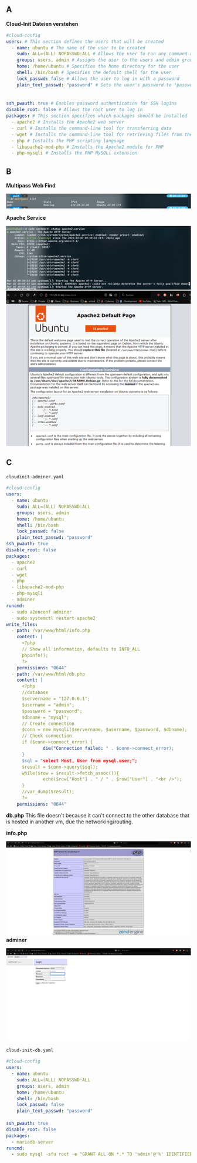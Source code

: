 ## A

**Cloud-Init Dateien verstehen**

```yaml
#cloud-config
users: # This section defines the users that will be created
  - name: ubuntu # The name of the user to be created
    sudo: ALL=(ALL) NOPASSWD:ALL # Allows the user to run any command as any user without a password prompt
    groups: users, admin # Assigns the user to the users and admin groups
    home: /home/ubuntu # Specifies the home directory for the user
    shell: /bin/bash # Specifies the default shell for the user
    lock_passwd: false # Allows the user to log in with a password
    plain_text_passwd: "password" # Sets the user's password to "password"


ssh_pwauth: true # Enables password authentication for SSH logins
disable_root: false # Allows the root user to log in
packages: # This section specifies which packages should be installed
  - apache2 # Installs the Apache2 web server
  - curl # Installs the command-line tool for transferring data
  - wget # Installs the command-line tool for retrieving files from the web
  - php # Installs the PHP scripting language
  - libapache2-mod-php # Installs the Apache2 module for PHP
  - php-mysqli # Installs the PHP MySQLi extension
```

## B

**Multipass Web Find**

![](../../../_assets/M346_KN02_multipassWebFind.png)

**Apache Service**

![](../../../_assets/M346_KN02_multipassApacheService.png)
![](../../../_assets/M346_KN02_multipassIndexHtmlApache.png)

## C

`cloudinit-adminer.yaml`

```yaml
#cloud-config
users:
  - name: ubuntu
    sudo: ALL=(ALL) NOPASSWD:ALL
    groups: users, admin
    home: /home/ubuntu
    shell: /bin/bash
    lock_passwd: false
    plain_text_passwd: "password"
ssh_pwauth: true
disable_root: false
packages:
  - apache2
  - curl
  - wget
  - php
  - libapache2-mod-php
  - php-mysqli
  - adminer
runcmd:
  - sudo a2enconf adminer
  - sudo systemctl restart apache2
write_files:
  - path: /var/www/html/info.php
    content: |
      <?php
      // Show all information, defaults to INFO_ALL
      phpinfo();
      ?>
    permissions: "0644"
  - path: /var/www/html/db.php
    content: |
      <?php
      //database
      $servername = "127.0.0.1";
      $username = "admin";
      $password = "password";
      $dbname = "mysql";
      // Create connection
      $conn = new mysqli($servername, $username, $password, $dbname);
      // Check connection
      if ($conn->connect_error) {
              die("Connection failed: " . $conn->connect_error);
      }
      $sql = "select Host, User from mysql.user;";
      $result = $conn->query($sql);
      while($row = $result->fetch_assoc()){
              echo($row["Host"] . " / " . $row["User"] . "<br />");
      }
      //var_dump($result);
      ?>
    permissions: "0644"
```

**db.php**
This file doesn't because it can't connect to the other database that is hosted in another vm, due the networking/routing.

**info.php**

![](../../../_assets/M346_KN02_mpInfophpCloudinit.png)
**adminer**

![](../../../_assets/M346_KN02_mpadminerCloudinit.png)

`cloud-init-db.yaml`

```yaml
#cloud-config
users:
  - name: ubuntu
    sudo: ALL=(ALL) NOPASSWD:ALL
    groups: users, admin
    home: /home/ubuntu
    shell: /bin/bash
    lock_passwd: false
    plain_text_passwd: "password"

ssh_pwauth: true
disable_root: false
packages:
  - mariadb-server
runcmd:
  - sudo mysql -sfu root -e "GRANT ALL ON *.* TO 'admin'@'%' IDENTIFIED BY'password' WITH GRANT OPTION;"
```
